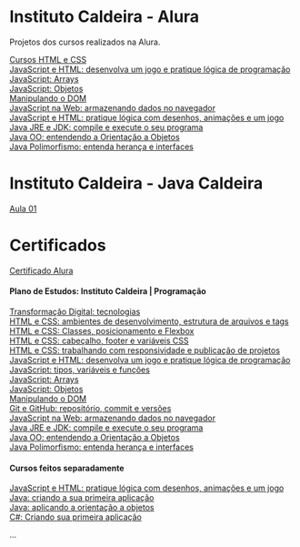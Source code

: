 # Instituto Caldeira - Alura
Projetos dos cursos realizados na Alura.

<a href="https://github.com/LuisGustavoFA/estudos/tree/main/curso_css">Cursos HTML e CSS</a>
<br>
<a href="https://github.com/LuisGustavoFA/estudos/tree/main/curso_js_logica">JavaScript e HTML: desenvolva um jogo e pratique lógica de programação</a>
<br>
<a href="https://github.com/LuisGustavoFA/estudos/tree/main/curso_js_array">JavaScript: Arrays</a>
<br>
<a href="https://github.com/LuisGustavoFA/estudos/tree/main/curso_js_objetos">JavaScript: Objetos</a>
<br>
<a href="https://github.com/LuisGustavoFA/estudos/tree/main/robotron2000">Manipulando o DOM</a>
<br>
<a href="https://github.com/LuisGustavoFA/estudos/tree/main/mochila-de-viagem">JavaScript na Web: armazenando dados no navegador</a>
<br>
<a href="https://github.com/LuisGustavoFA/estudos/tree/main/curso_js_logica2">JavaScript e HTML: pratique lógica com desenhos, animações e um jogo</a>
<br>
<a href="https://github.com/LuisGustavoFA/estudos/tree/main/java">Java JRE e JDK: compile e execute o seu programa</a>
<br>
<a href="https://github.com/LuisGustavoFA/estudos/tree/main/java/bytebank">Java OO: entendendo a Orientação a Objetos</a>
<br>
<a href="https://github.com/LuisGustavoFA/estudos/tree/main/java/bytebank_herdado">Java Polimorfismo: entenda herança e interfaces</a>

# Instituto Caldeira - Java Caldeira
<a href="https://github.com/LuisGustavoFA/estudos/tree/main/java_caldeira/aula01">Aula 01</a>
<br>


# Certificados
<a href="https://cursos.alura.com.br/user/luis-gustavo-freitas-a/fullCertificate/8acb3674a3fbdf9e5eb6f9ad217623f7">Certificado Alura</a>

<h4>Plano de Estudos: Instituto Caldeira | Programação</h3>
<a href="https://cursos.alura.com.br/user/luis-gustavo-freitas-a/course/transformacao-digital-tecnologias/certificate">Transformação Digital: tecnologias</a>
<br>
<a href="https://cursos.alura.com.br/user/luis-gustavo-freitas-a/course/html-css-ambiente-arquivos-tags/certificate">HTML e CSS: ambientes de desenvolvimento, estrutura de arquivos e tags</a>
<br>
<a href="https://cursos.alura.com.br/user/luis-gustavo-freitas-a/course/html-css-classes-posicionamento-flexbox/certificate">HTML e CSS: Classes, posicionamento e Flexbox</a>
<br>
<a href="https://cursos.alura.com.br/user/luis-gustavo-freitas-a/course/html-css-cabecalho-footer-variaveis-css/certificate">HTML e CSS: cabeçalho, footer e variáveis CSS</a>
<br>
<a href="https://cursos.alura.com.br/user/luis-gustavo-freitas-a/course/html-css-responsividade-publicacao-projetos/certificate">HTML e CSS: trabalhando com responsividade e publicação de projetos</a>
<br>
<a href="https://cursos.alura.com.br/user/luis-gustavo-freitas-a/course/logica-programacao-javascript-html/certificate">JavaScript e HTML: desenvolva um jogo e pratique lógica de programação</a>
<br>
<a href="https://cursos.alura.com.br/user/luis-gustavo-freitas-a/course/fundamentos-javascript-tipos-variaveis-funcoes/certificate">JavaScript: tipos, variáveis e funções</a>
<br>
<a href="https://cursos.alura.com.br/user/luis-gustavo-freitas-a/course/javascript-arrays/certificate">JavaScript: Arrays</a>
<br>
<a href="https://cursos.alura.com.br/user/luis-gustavo-freitas-a/course/javascript-objetos/certificate">JavaScript: Objetos</a>
<br>
<a href="https://cursos.alura.com.br/user/luis-gustavo-freitas-a/course/javascript-manipulando-dom/certificate">Manipulando o DOM</a>
<br>
<a href="https://cursos.alura.com.br/user/luis-gustavo-freitas-a/course/git-github-repositorio-commit-versoes/certificate">Git e GitHub: repositório, commit e versões</a>
<br>
<a href="https://cursos.alura.com.br/user/luis-gustavo-freitas-a/course/javascript-web-armazenando-dados-navegador/certificate">JavaScript na Web: armazenando dados no navegador</a>
<br>
<a href="https://cursos.alura.com.br/user/luis-gustavo-freitas-a/course/java-primeiros-passos/certificate">Java JRE e JDK: compile e execute o seu programa</a>
<br>
<a href="https://cursos.alura.com.br/user/luis-gustavo-freitas-a/course/java-introducao-orientacao-objetos/certificate">Java OO: entendendo a Orientação a Objetos</a>
<br>
<a href="https://cursos.alura.com.br/user/luis-gustavo-freitas-a/course/java-heranca-interfaces-polimorfismo/certificate">Java Polimorfismo: entenda herança e interfaces</a>
<br>

<h4>Cursos feitos separadamente</h3>
<a href="https://cursos.alura.com.br/user/luis-gustavo-freitas-a/course/logica-programacao-pratica-com-desenho-animacoes-em-jogo/certificate">JavaScript e HTML: pratique lógica com desenhos, animações e um jogo</a>
<br>
<a href="https://cursos.alura.com.br/user/luis-gustavo-freitas-a/course/java-criando-primeira-aplicacao/certificate">Java: criando a sua primeira aplicação</a>
<br>
<a href="https://cursos.alura.com.br/user/luis-gustavo-freitas-a/course/java-aplicando-orientacao-objetos/certificate">Java: aplicando a orientação a objetos</a>
<br>
<a href="https://cursos.alura.com.br/user/luis-gustavo-freitas-a/course/csharp-criando-primeira-aplicacao/certificate">C#: Criando sua primeira aplicação</a>

...
